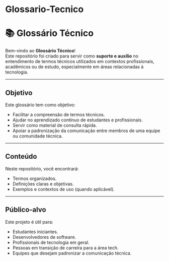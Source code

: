 # Glossario-Tecnico
# 📚 Glossário Técnico

Bem-vindo ao **Glossário Técnico**!  
Este repositório foi criado para servir como **suporte e auxílio** no entendimento de termos técnicos utilizados em contextos profissionais, acadêmicos ou de estudo, especialmente em áreas relacionadas à tecnologia.

---

## Objetivo

Este glossário tem como objetivo:

- Facilitar a compreensão de termos técnicos.
- Ajudar no aprendizado contínuo de estudantes e profissionais.
- Servir como material de consulta rápida.
- Apoiar a padronização da comunicação entre membros de uma equipe ou comunidade técnica.

---

## Conteúdo

Neste repositório, você encontrará:

- Termos organizados.
- Definições claras e objetivas.
- Exemplos e contextos de uso (quando aplicável).

---

## Público-alvo

Este projeto é útil para:

- Estudantes iniciantes.
- Desenvolvedores de software.
- Profissionais de tecnologia em geral.
- Pessoas em transição de carreira para a área tech.
- Equipes que desejam padronizar a comunicação técnica.
